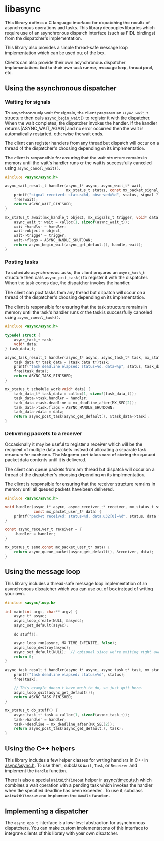 # libasync

This library defines a C language interface for dispatching the results of
asynchronous operations and tasks.  This library decouples libraries
which require use of an asynchronous dispatch interface (such as FIDL bindings)
from the dispatcher's implementation.

This library also provides a simple thread-safe message loop implementation
which can be used out of the box.

Clients can also provide their own asynchronous dispatcher implementations
tied to their own task runner, message loop, thread pool, etc.

## Using the asynchronous dispatcher

### Waiting for signals

To asynchronously wait for signals, the client prepares an `async_wait_t`
structure then calls `async_begin_wait()` to register it with the dispatcher.
When the wait completes, the dispatcher invokes the handler.  If the handler
returns |ASYNC_WAIT_AGAIN| and no error occurred then the wait is automatically
restarted, otherwise the wait ends.

The client can register handlers from any thread but dispatch will occur
on a thread of the dispatcher's choosing depending on its implementation.

The client is responsible for ensuring that the wait structure remains in
memory until the wait's handler runs or the wait is successfully canceled using
`async_cancel_wait()`.

```c
#include <async/async.h>

async_wait_result_t handler(async_t* async, async_wait_t* wait,
                            mx_status_t status, const mx_packet_signal_t* signal) {
    printf("signal received: status=%d, observed=%d", status, signal ? signal->observed : 0);
    free(wait);
    return ASYNC_WAIT_FINISHED;
}

mx_status_t await(mx_handle_t object, mx_signals_t trigger, void* data) {
    async_wait_t* wait = calloc(1, sizeof(async_wait_t));
    wait->handler = handler;
    wait->object = object;
    wait->trigger = trigger;
    wait->flags = ASYNC_HANDLE_SHUTDOWN;
    return async_begin_wait(async_get_default(), handle, wait);
}
```

### Posting tasks

To schedule asynchronous tasks, the client prepares an `async_task_t`
structure then calls `async_post_task()` to register it with the dispatcher.
When the task comes due, the dispatcher invokes the handler.

The client can post tasks from any thread but dispatch will occur
on a thread of the dispatcher's choosing depending on its implementation.

The client is responsible for ensuring that the task structure remains in
memory until the task's handler runs or the task is successfully canceled using
`async_cancel_task()`.

```c
#include <async/async.h>

typedef struct {
    async_task_t task;
    void* data;
} task_data_t;

async_task_result_t handler(async_t* async, async_task_t* task, mx_status_t status) {
    task_data_t* task_data = (task_data_t*)task;
    printf("task deadline elapsed: status=%d, data=%p", status, task_data->data);
    free(task_data);
    return ASYNC_TASK_FINISHED;
}

mx_status_t schedule_work(void* data) {
    task_data_t* task_data = calloc(1, sizeof(task_data_t));
    task_data->task.handler = handler;
    task_data->task.deadline = mx_deadline_after(MX_SEC(2));
    task_data->task.flags = ASYNC_HANDLE_SHUTDOWN;
    task_data->data = data;
    return async_post_task(async_get_default(), &task_data->task);
}
```

### Delivering packets to a receiver

Occasionally it may be useful to register a receiver which will be the
recipient of multiple data packets instead of allocating a separate task
structure for each one.  The Magenta port takes care of storing the queued
packet data contents until it is delivered.

The client can queue packets from any thread but dispatch will occur
on a thread of the dispatcher's choosing depending on its implementation.

The client is responsible for ensuring that the receiver structure remains in
memory until all queued packets have been delivered.

```c
#include <async/async.h>

void handler(async_t* async, async_receiver_t* receiver, mx_status_t status,
             const mx_packet_user_t* data) {
    printf("packet received: status=%d, data.u32[0]=%d", status, data ? data.u32[0] : 0);
}

const async_receiver_t receiver = {
    .handler = handler;
}

mx_status_t send(const mx_packet_user_t* data) {
    return async_queue_packet(async_get_default(), &receiver, data);
}
```

## Using the message loop

This library includes a thread-safe message loop implementation of an
asynchronous dispatcher which you can use out of box instead of writing
your own.

```c
#include <async/loop.h>

int main(int argc, char** argv) {
    async_t* async;
    async_loop_create(NULL, &async);
    async_set_default(async);

    do_stuff();

    async_loop_run(async, MX_TIME_INFINITE, false);
    async_loop_destroy(async);
    async_set_default(NULL);  // optional since we're exiting right away
    return 0;
}

async_task_result_t handler(async_t* async, async_task_t* task, mx_status_t status) {
    printf("task deadline elapsed: status=%d", status);
    free(task);

    // This example doesn't have much to do, so just quit here.
    async_loop_quit(async_get_default());
    return ASYNC_TASK_FINISHED;
}

mx_status_t do_stuff() {
    async_task_t* task = calloc(1, sizeof(async_task_t));
    task->handler = handler;
    task->deadline = mx_deadline_after(MX_SEC(2));
    return async_post_task(async_get_default(), task);
}
```

## Using the C++ helpers

This library includes a few helper classes for writing handlers in C++ in
[async/async.h](include/async/async.h).  To use them, subclass `Wait`, `Task`,
or `Receiver` and implement the `Handle` function.

There is also a special `WaitWithTimeout` helper in
[async/timeouts.h](include/async/timeouts.h) which combines a wait operation
with a pending task which invokes the handler when the specified deadline has been
exceeded.  To use it, subclass `WaitWithTimeout` and implement the `Handle` function.

## Implementing a dispatcher

The `async_ops_t` interface is a low-level abstraction for asynchronous
dispatchers.  You can make custom implementations of this interface to
integrate clients of this library with your own dispatcher.
